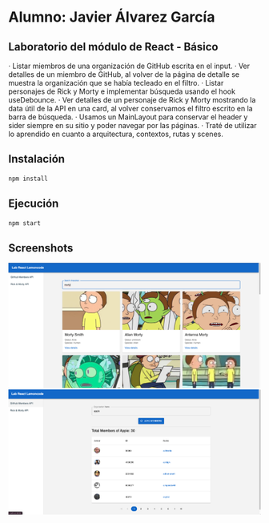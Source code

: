 # Alumno: Javier Álvarez García

## Laboratorio del módulo de React - Básico

· Listar miembros de una organización de GitHub escrita en el input.
· Ver detalles de un miembro de GitHub, al volver de la página de detalle se muestra la organización que se había tecleado en el filtro.
· Listar personajes de Rick y Morty e implementar búsqueda usando el hook useDebounce.
· Ver detalles de un personaje de Rick y Morty mostrando la data útil de la API en una card, al volver conservamos el filtro escrito en la barra de búsqueda.
· Usamos un MainLayout para conservar el header y sider siempre en su sitio y poder navegar por las páginas.
· Traté de utilizar lo aprendido en cuanto a arquitectura, contextos, rutas y scenes.


## Instalación

```bash
npm install
```

## Ejecución

```bash
npm start
```


## Screenshots

![Captura de Pantalla](./src/assets/image-1.png)
![Captura de pantalla 2](./src/assets/image-2.png)
